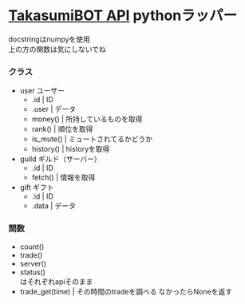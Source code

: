 # <a href="https://github.com/Taka005/TakasumiBOT_API">TakasumiBOT API</a> pythonラッパー
docstringはnumpyを使用  
上の方の関数は気にしないでね

### クラス
- user ユーザー
  - .id | ID
  - .user | データ
  - money() | 所持しているものを取得
  - rank() | 順位を取得
  - is_mute() | ミュートされてるかどうか
  - history() | historyを取得
- guild ギルド（サーバー）
  - .id | ID
  - fetch() | 情報を取得
- gift ギフト
  - .id | ID
  - .data | データ

### 関数
- count()
- trade()
- server()
- status()  
はそれぞれapiそのまま
- trade_get(time) | その時間のtradeを調べる  なかったらNoneを返す

